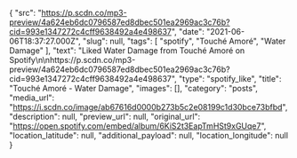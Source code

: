 {
  "src": "https://p.scdn.co/mp3-preview/4a624eb6dc0796587ed8dbec501ea2969ac3c76b?cid=993e1347272c4cff9638492a4e498637",
  "date": "2021-06-06T18:37:27.000Z",
  "slug": null,
  "tags": [
    "spotify",
    "Touché Amoré",
    "Water Damage"
  ],
  "text": "Liked Water Damage from Touché Amoré on Spotify\n\nhttps://p.scdn.co/mp3-preview/4a624eb6dc0796587ed8dbec501ea2969ac3c76b?cid=993e1347272c4cff9638492a4e498637",
  "type": "spotify_like",
  "title": "Touché Amoré - Water Damage",
  "images": [],
  "category": "posts",
  "media_url": "https://i.scdn.co/image/ab67616d0000b273b5c2e08199c1d30bce73bfbd",
  "description": null,
  "preview_url": null,
  "original_url": "https://open.spotify.com/embed/album/6KiS2t3EapTmHSt9xGUqe7",
  "location_latitude": null,
  "additional_payload": null,
  "location_longitude": null
}